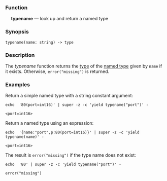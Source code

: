 ### Function

&emsp; **typename** &mdash; look up and return a named type

### Synopsis

```
typename(name: string) -> type
```

### Description

The _typename_ function returns the [type](../../formats/jsup#25-types) of the
[named type](../../formats/jsup#258-named-type) given by `name` if it exists.  Otherwise, `error("missing")` is returned.

### Examples

Return a simple named type with a string constant argument:
```mdtest-command
echo  '80(port=int16)' | super -z -c 'yield typename("port")' -
```

```mdtest-output
<port=int16>
```
Return a named type using an expression:
```mdtest-command
echo  '{name:"port",p:80(port=int16)}' | super -z -c 'yield typename(name)' -
```

```mdtest-output
<port=int16>
```
The result is `error("missing")` if the type name does not exist:
```mdtest-command
echo  '80' | super -z -c 'yield typename("port")' -
```

```mdtest-output
error("missing")
```
